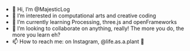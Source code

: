 - 👋 Hi, I’m @MajesticLog
- 👀 I’m interested in computational arts and creative coding
- 🌱 I’m currently learning Processing, three.js and openFrameworks
- 💞️ I’m looking to collaborate on anything, really! The more you do, the more you learn eh?
- 📫 How to reach me: on Instagram, @life.as.a.plant 🐛

<!---
MajesticLog/MajesticLog is a ✨ special ✨ repository because its `README.md` (this file) appears on your GitHub profile.
You can click the Preview link to take a look at your changes.
--->
